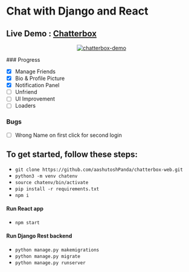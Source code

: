 
# Chat with Django and React

## Live Demo : [Chatterbox](https://chatterbox-web.herokuapp.com "chatter-box")

<p align="center">
  <a href="https://chatterbox-web.herokuapp.com "><img src="https://i.ibb.co/9wjknt6/chatterbox-demo.jpg" alt="chatterbox-demo" border="0"></a>
</p>
### Progress

- [x] Manage Friends
- [x] Bio & Profile Picture
- [x] Notification Panel
- [ ] Unfriend
- [ ] UI Improvement
- [ ] Loaders

### Bugs

- [ ] Wrong Name on first click for second login

## To get started, follow these steps:

- `git clone https://github.com/aashutoshPanda/chatterbox-web.git`
- `python3 -m venv chatenv`
- `source chatenv/bin/activate`
- `pip install -r requirements.txt`
- `npm i`

#### Run React  app

- `npm start`

#### Run Django Rest backend

- `python manage.py makemigrations`
- `python manage.py migrate`
- `python manage.py runserver`
